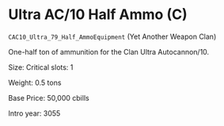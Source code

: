 # Ultra AC/10 Half Ammo (C)

`CAC10_Ultra_79_Half_AmmoEquipment` (Yet Another Weapon Clan)

One-half ton of ammunition for the Clan Ultra Autocannon/10.

Size: Critical slots: 1

Weight: 0.5 tons

Base Price: 50,000 cbills

Intro year: 3055


